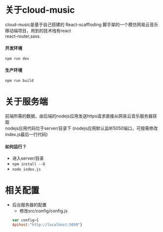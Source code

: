 # 关于cloud-music
cloud-music是基于自己搭建的 React-scaffloding 脚手架的一个模仿网易云音乐移动端项目，用到的技术栈有react  
react-router,sass.  
#### 开发环境
`npm run dev`
#### 生产环境
`npm run build`
# 关于服务端
前端所需的数据，由后端的nodejs应用发送https请求直接从网易云音乐服务器获取  
nodejs应用代码位于server/目录下
(nodejs应用默认监听5050端口，可按需修改index.js最后一行代码)
#### 如何运行？
* 进入server/目录
* `npm install --D`
* `node index.js`
# 相关配置
* 后台服务器的配置
    * 修改src/config/config.js
    ```javascript
    var config={
   Apihost:"http://localhost:5050"}
   ```
